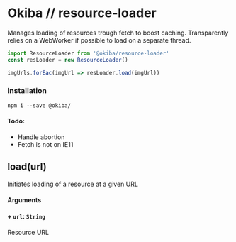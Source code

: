

# Okiba // resource-loader
Manages loading of resources trough fetch to boost caching.
Transparently relies on a WebWorker if possible to load on a separate thread.




```javascript
import ResourceLoader from '@okiba/resource-loader'
const resLoader = new ResourceLoader()

imgUrls.forEac(imgUrl => resLoader.load(imgUrl))
```



### Installation
```
npm i --save @okiba/
```


#### Todo:

+ Handle abortion
+ Fetch is not on IE11



## load(url)


Initiates loading of a resource at a given URL







#### Arguments


#### + `url`: `String`

Resource URL





